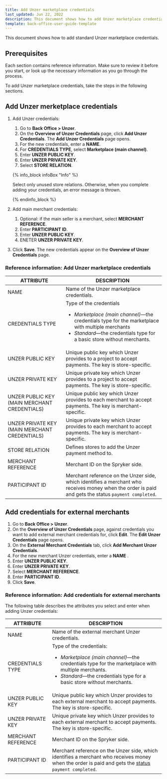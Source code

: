 ```yaml
---
title: Add Unzer marketplace credentials
last_updated: Jun 22, 2022
description: This document shows how to add Unzer marketplace credentials
template: back-office-user-guide-template
---
```


This document shows how to add standard Unzer marketplace credentials.

## Prerequisites

Each section contains reference information. Make sure to review it before you start, or look up the necessary information as you go through the process.

To add Unzer marketplace credentials, take the steps in the following sections.

## Add Unzer merketplace credentials

1. Add Unzer credentials:
   1. Go to **Back Office&nbsp;<span aria-label="and then">></span> Unzer**.
   2. On the **Overview of Unzer Credentials** page, click **Add Unzer Credentials**.
      The **Add Unzer Credentials** page opens.
   3. For the new credentials, enter a **NAME**.
   4. For **CREDENTIALS TYPE**, select **Marketplace (main channel)**.
   5. Enter **UNZER PUBLIC KEY**.
   6. Enter **UNZER PRIVATE KEY**.
   7. Select **STORE RELATION**.

     {% info_block infoBox "Info" %}

      Select only unused store relations. Otherwise, when you complete adding your credentials, an error message is thrown.

     {% endinfo_block %}

2. Add main merchant credentials:
   1. Optional: if the main seller is a merchant, select **MERCHANT REFERENCE**.
   2. Enter **PARTICIPANT ID**.
   3. Enter **UNZER PUBLIC KEY**.
   4. ENETER **UNZER PRIVATE KEY**.
3. Click **Save**. The new credentials appear on the **Overview of Unzer Credentials** page.

### Reference information: Add Unzer marketplace credentials

| ATTRIBUTE | DESCRIPTION |
|-|-|
| NAME | Name of the Unzer marketplace credentials. |
| CREDENTIALS TYPE | Type of the credentials <ul><li>*Marketplace (main channel)*—the credentials type for the marketplace with multiple merchants</li><li>*Standard*—the credentials type for a basic store without merchants. </li></ul> |
| UNZER PUBLIC KEY | Unique public key which Unzer provides to a project to accept payments. The key is store-specific. |
| UNZER PRIVATE KEY | Unique private key which Unzer provides to a project to accept payments. The key is store-specific. |
| UNZER PUBLIC KEY (MAIN MERCHANT CREDENTIALS) | Unique public key which Unzer provides to each merchant to accept payments. The key is merchant-specific. |
| UNZER PRIVATE KEY (MAIN MERCHANT CREDENTIALS) | Unique private key which Unzer provides to each merchant to accept payments. The key is merchant-specific. |
| STORE RELATION | Defines stores to add the Unzer payment method to. |
| MERCHANT REFERENCE | Merchant ID on the Spryker side. |
| PARTICIPANT ID | Merchant reference on the Unzer side, which identifies a merchant who receives money when the order is paid and gets the status `payment completed`. |

## Add credentials for external merchants

1. Go to **Back Office&nbsp;<span aria-label="and then">></span> Unzer**.
2. On the **Overview of Unzer Credentials** page, against credentials you want to add external merchant credentials for, click **Edit**.
  The **Edit Unzer Credentials** page opens.
3. On the **External Merchant Credentials** tab, click **Add Merchant Unzer Credentials**.
4. For the new merchant Unzer credentials, enter a **NAME** <!--the field must be removed from UI-->.
5. Enter **UNZER PUBLIC KEY**.
6. Enter **UNZER PRIVATE KEY**.
7. Select **MERCHANT REFERENCE**.
8. Enter **PARTICIPANT ID**.
9. Click **Save**.

### Reference information: Add credentials for external merchants

The following table describes the attributes you select and enter when adding Unzer credentials:

| ATTRIBUTE | DESCRIPTION |
|-|-|
| NAME | Name of the external merchant Unzer credentials. |
| CREDENTIALS TYPE | Type of the credentials:<ul><li>*Marketplace (main channel)*—the credentials type for the marketplace with multiple merchants.</li><li>*Standard*—the credentials type for a basic store without merchants. </li></ul> |
| UNZER PUBLIC KEY | Unique public key which Unzer provides to each external merchant to accept payments. The key is store-specific. |
| UNZER PRIVATE KEY | Unique private key which Unzer provides to each external merchant to accept payments. The key is store-specific. |
| MERCHANT REFERENCE | Merchant ID on the Spryker side. |
| PARTICIPANT ID | Merchant reference on the Unzer side, which identifies a merchant who receives money when the order is paid and gets the [status](/docs/scos/user/back-office-user-guides/{{site.version}}/sales/orders/changing-the-state-of-order-items.html#reference-information-changing-the-state-of-order-items) `payment completed`. |
